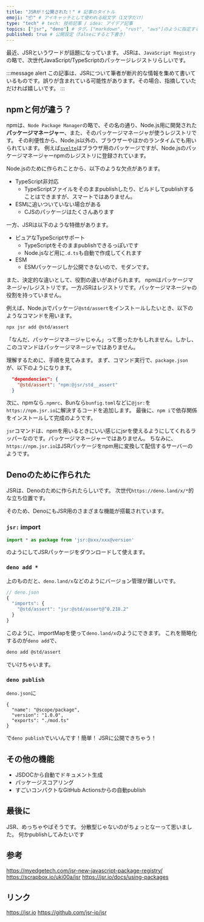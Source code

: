 ```yaml
---
title: "JSRが！公開された！" # 記事のタイトル
emoji: "📦" # アイキャッチとして使われる絵文字（1文字だけ）
type: "tech" # tech: 技術記事 / idea: アイデア記事
topics: ["jsr", "deno"] # タグ。["markdown", "rust", "aws"]のように指定する
published: true # 公開設定（falseにすると下書き）
---
```

最近、JSRというワードが話題になっています。
JSRは、`JavaScript Registry`の略で、次世代JavaScript/TypeScriptのパッケージレジストリらしいです。

:::message alert
この記事は、JSRについて筆者が断片的な情報を集めて書いているものです。誤りが含まれている可能性があります。その場合、指摘していただければ嬉しいです。
:::

## npmと何が違う？
npmは、`Node Package Manager`の略で、その名の通り、Node.js用に開発された**パッケージマネージャー**、また、そのパッケージマネージャが使うレジストリです。
その利便性から、Node.js以外の、ブラウザーやほかのランタイムでも用いられています。
例えば[`svelte`](https://npmjs.com/package/svelte)はブラウザ用のパッケージですが、Node.jsのパッケージマネージャーnpmのレジストリに登録されています。

Node.jsのために作られことから、以下のような欠点があります。
- TypeScript非対応
  - TypeScriptファイルをそのままpublishしたり、ビルドしてpublishすることはできますが、スマートではありません。
- ESMに追いついていない場合がある
  - CJSのパッケージはたくさんあります

一方、JSRは以下のような特徴があります。
- ピュアなTypeScriptサポート
  - TypeScriptをそのままpublishできるっぽいです
  - Node.jsなど用に`.d.ts`も自動で作成してくれます
- ESM
  - ESMパッケージしか公開できないので、モダンです。

また、決定的な違いとして、役割の違いがあげられます。
npmはパッケージマネージャ/レジストリです。一方JSRはレジストリです。パッケージマネージャの役割を持っていません。

例えば、Node.jsでパッケージ`@std/assert`をインストールしたいとき、以下のようなコマンドを用います。
```sh
npx jsr add @std/assert
```
「なんだ、パッケージマネージャじゃん」って思ったかもしれません。しかし、このコマンドはパッケージマネージャではありません。

理解するために、手順を見てみます。
まず、コマンド実行で、`package.json`が、以下のようになります。
```json
  "dependencies": {
    "@std/assert": "npm:@jsr/std__assert"
  }
```
次に、npmなら`.npmrc`、Bunなら`bunfig.toml`などに`@jsr:`を`https://npm.jsr.io`に解決するコードを追加します。
最後に、`npm i`で依存関係をインストールして完成のようです。

`jsr`コマンドは、npmを用いるときにいい感じにjsrを使えるようにしてくれるラッパーなのです。パッケージマネージャーではありません。
ちなみに、`https://npm.jsr.io`はJSRパッケージをnpm用に変換して配信するサーバーのようです。

## Denoのために作られた
JSRは、Denoのために作られたらしいです。
次世代`https://deno.land/x/*`的な立ち位置です。

そのため、DenoにもJSR用のさまざまな機能が搭載されています。

### `jsr:` import
```ts
import * as package from 'jsr:@xxx/xxx@version'
```
のようにしてJSRパッケージをダウンロードして使えます。

### `deno add *`
上のものだと、`deno.land/x`などのようにバージョン管理が難しいです。
```ts
// deno.json
{
  "imports": {
    "@std/assert": "jsr:@std/assert@^0.218.2"
  }
}
```
このように、importMapを使って`deno.land/x`のようにできます。
これを簡略化するのが`deno add`で、
```sh
deno add @std/assert
```
でいけちゃいます。
### `deno publish`
`deno.json`に
```
{
  "name": "@scope/package",
  "version": "1.0.0",
  "exports": "./mod.ts"
}
```
で`deno publish`でいいんです！簡単！
JSRに公開できちゃう！

## その他の機能
- JSDOCから自動でドキュメント生成
- パッケージスコアリング
- すごいコンパクトなGitHub Actionsからの自動publish

## 最後に
JSR、めっちゃやばそうです。
分散型じゃないのがちょっとなーって思いました。
何かpublishしてみたいです

## 参考
https://myedgetech.com/jsr-new-javascript-package-registry/
https://scrapbox.io/uki00a/jsr
https://jsr.io/docs/using-packages
## リンク
https://jsr.io
https://github.com/jsr-io/jsr

